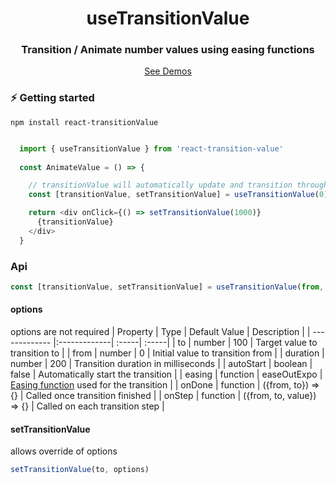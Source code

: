 <h1 align="center">
  useTransitionValue
</h1>

<h3 align="center">
  Transition / Animate number values using easing functions
</h3>

<div align="center">
  <a href="/cool">See Demos</a>
</div>

### ⚡️ Getting started 

```shell
npm install react-transitionValue
```


``` javascript

  import { useTransitionValue } from 'react-transition-value'
  
  const AnimateValue = () => {

    // transitionValue will automatically update and transition through all values from 0 to 1000
    const [transitionValue, setTransitionValue] = useTransitionValue(0)

    return <div onClick={() => setTransitionValue(1000)}
      {transitionValue}
    </div>
  }
```

### Api
``` javascript
const [transitionValue, setTransitionValue] = useTransitionValue(from, options)
```
#### options
options are not required
| Property        | Type           | Default Value  | Description  |
| ------------- |:-------------| :-----| :-----|
| to      | number | 100 | Target value to transition to |
| from      | number | 0 | Initial value to transition from |
| duration      | number      |   200 | Transition duration in milliseconds |
| autoStart | boolean      |    false | Automatically start the transition |
| easing | function      |    easeOutExpo | <a href="https://easings.net/">Easing function</a> used for the transition |
| onDone | function      |    ({from, to}) => {} | Called once transition finished |
| onStep | function      |    ({from, to, value}) => {} | Called on each transition step |

#### setTransitionValue
allows override of options
``` javascript
setTransitionValue(to, options)
```
